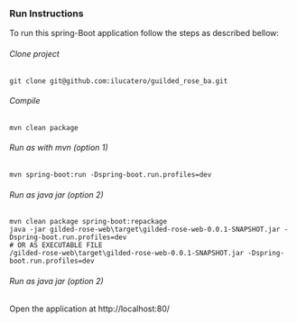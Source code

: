 ### Run Instructions

To run this spring-Boot application follow the steps as described bellow:

###### Clone project
```
git clone git@github.com:ilucatero/guilded_rose_ba.git
```


###### Compile
```
mvn clean package
```


###### Run as with mvn (option 1)
```
mvn spring-boot:run -Dspring-boot.run.profiles=dev
```

###### Run as java jar (option 2)
```
mvn clean package spring-boot:repackage 
java -jar gilded-rose-web\target\gilded-rose-web-0.0.1-SNAPSHOT.jar -Dspring-boot.run.profiles=dev
# OR AS EXECUTABLE FILE
/gilded-rose-web\target\gilded-rose-web-0.0.1-SNAPSHOT.jar -Dspring-boot.run.profiles=dev
```

###### Run as java jar (option 2)

Open the application at http://localhost:80/